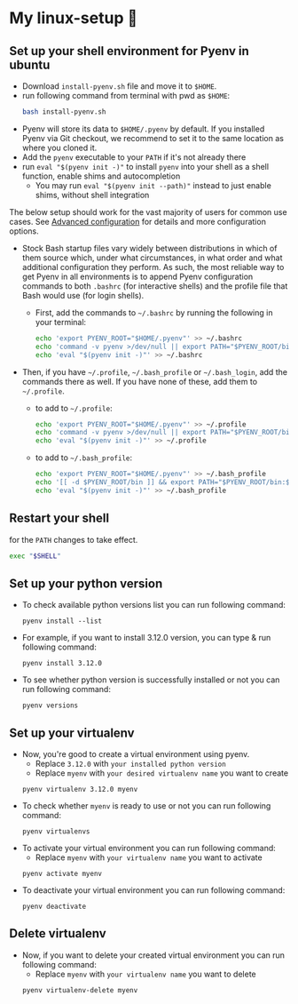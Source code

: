 # My linux-setup 🚀

## Set up your shell environment for Pyenv in ubuntu

* Download `install-pyenv.sh` file and move it to `$HOME`.
* run following command from terminal with pwd as `$HOME`:
  ~~~ bash
  bash install-pyenv.sh
  ~~~
* Pyenv will store its data to `$HOME/.pyenv` by default.
  If you installed Pyenv via Git checkout, we recommend
  to set it to the same location as where you cloned it.
* Add the `pyenv` executable to your `PATH` if it's not already there
* run `eval "$(pyenv init -)"` to install `pyenv` into your shell as a shell function, enable shims and autocompletion
  * You may run `eval "$(pyenv init --path)"` instead to just enable shims, without shell integration

The below setup should work for the vast majority of users for common use cases.
See [Advanced configuration](#advanced-configuration) for details and more configuration options.

  - Stock Bash startup files vary widely between distributions in which of them source
    which, under what circumstances, in what order and what additional configuration they perform.
    As such, the most reliable way to get Pyenv in all environments is to append Pyenv
    configuration commands to both `.bashrc` (for interactive shells)
    and the profile file that Bash would use (for login shells).

    * First, add the commands to `~/.bashrc` by running the following in your terminal:

      ~~~ bash
      echo 'export PYENV_ROOT="$HOME/.pyenv"' >> ~/.bashrc
      echo 'command -v pyenv >/dev/null || export PATH="$PYENV_ROOT/bin:$PATH"' >> ~/.bashrc
      echo 'eval "$(pyenv init -)"' >> ~/.bashrc
      ~~~

  - Then, if you have `~/.profile`, `~/.bash_profile` or `~/.bash_login`, add the commands there as well.
    If you have none of these, add them to `~/.profile`.

    * to add to `~/.profile`:
      ~~~ bash
      echo 'export PYENV_ROOT="$HOME/.pyenv"' >> ~/.profile
      echo 'command -v pyenv >/dev/null || export PATH="$PYENV_ROOT/bin:$PATH"' >> ~/.profile
      echo 'eval "$(pyenv init -)"' >> ~/.profile
      ~~~

    * to add to `~/.bash_profile`:
      ~~~ bash
      echo 'export PYENV_ROOT="$HOME/.pyenv"' >> ~/.bash_profile
      echo '[[ -d $PYENV_ROOT/bin ]] && export PATH="$PYENV_ROOT/bin:$PATH"' >> ~/.bash_profile
      echo 'eval "$(pyenv init -)"' >> ~/.bash_profile
      ~~~

## Restart your shell

  for the `PATH` changes to take effect.

  ```sh
  exec "$SHELL"
  ```

## Set up your python version
- To check available python versions list you can run following command:
  ```
  pyenv install --list
  ```
- For example, if you want to install 3.12.0 version, you can type & run following command:
  ```
  pyenv install 3.12.0
  ```
- To see whether python version is successfully installed or not you can run following command:
  ```
  pyenv versions
  ```

## Set up your virtualenv
- Now, you're good to create a virtual environment using pyenv.
  * Replace `3.12.0` with `your installed python version`
  * Replace `myenv` with `your desired virtualenv name` you want to create
  ```
  pyenv virtualenv 3.12.0 myenv
  ```
- To check whether `myenv` is ready to use or not you can run following command:
  ```
  pyenv virtualenvs
  ```
- To activate your virtual environment you can run following command:
  * Replace `myenv` with `your virtualenv name` you want to activate
  ```
  pyenv activate myenv
  ```
- To deactivate your virtual environment you can run following command:
  ```
  pyenv deactivate
  ```

## Delete virtualenv
- Now, if you want to delete your created virtual environment you can run following command:
  * Replace `myenv` with `your virtualenv name` you want to delete
  ```
  pyenv virtualenv-delete myenv
  ```

